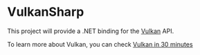 # VulkanSharp

This project will provide a .NET binding for the [Vulkan](https://www.khronos.org/vulkan/) API.

To learn more about Vulkan, you can check [Vulkan in 30 minutes](https://renderdoc.org/vulkan-in-30-minutes.html)

